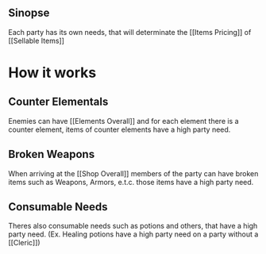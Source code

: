 ## Sinopse
Each party has its own needs, that will determinate the [[Items Pricing]] of [[Sellable Items]]

# How it works


## Counter Elementals
Enemies can have [[Elements Overall]] and for each element there is a counter element, items of counter elements have a high party need.

## Broken Weapons
When arriving at the [[Shop Overall]] members of the party can have broken items such as Weapons, Armors, e.t.c. those items have a high party need.

## Consumable Needs
Theres also consumable needs such as potions and others, that have a high party need.
(Ex. Healing potions have a high party need on a party without a [[Cleric]])